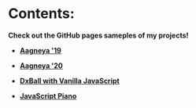 # Contents:

**Check out the GitHub pages sameples of my projects!**

- **[Aagneya '19](https://madhav-somanath.github.io/aagneya19/)**

- **[Aagneya '20](https://madhav-somanath.github.io/aagneya20/)**

- **[DxBall with Vanilla JavaScript](https://madhav-somanath.github.io/DxBall/)**

- **[JavaScript Piano](https://madhav-somanath.github.io/JavaScript-Piano/)**

